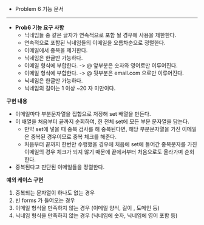 - Problem 6 기능 문서
---

- **Prob6 기능 요구 사항**
    - 닉네임들 중 같은 글자가 연속적으로 포함 될 경우에 사용을 제한한다.
    - 연속적으로 포함된 닉네임들의 이메일을 오름차순으로 정렬한다.
    - 이메일에서 중복을 제거한다.
    - 닉네임은 한글만 가능하다.
    - 이메일 형식에 부합한다. -> @ 앞부분은 숫자와 영어로만 이루어진다.
    - 이메일 형식에 부합한다. -> @ 뒷부분은 email.com 으로만 이루어진다.
    - 닉네임은 한글만 가능하다.
    - 닉네임의 길이는 1 이상 ~20 자 미만이다.

**구현 내용**

- 이메일마다 부분문자열을 집합으로 저장해 set 배열을 만든다.
- 이 배열을 처음부터 끝까지 순회하여, 한 전체 set에 모든 부분 문자열을 담는다.
  - 만약 set에 넣을 때 중복 검사를 해 중복된다면, 해당 부분문자열을 가진 이메일은 중복된 경우이므로 중복 체크를 해준다.
  - 처음부터 끝까지 한번만 수행했을 경우에 처음에 set에 들어간 중복문자를 가진 이메일의 경우 체크가 되지 않기 때문에 끝에서부터 처음으로도 올라가며 순회한다.
- 중복된다고 판단된 이메일들을 정렬한다.

**예외 케이스 구현**

1. 중복되는 문자열이 하나도 없는 경우
2. 빈 forms 가 들어오는 경우
3. 이메일 형식을 만족하지 않는 경우 (이메일 양식, 길이 , 도메인 등)
4. 닉네임 형식을 만족하지 않는 경우 (닉네임에 숫자, 닉네임에 영어 포함 등)